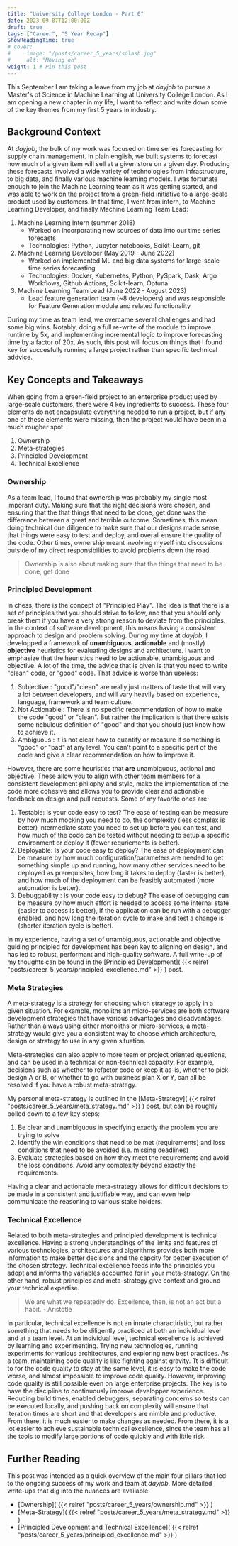 ```yaml
---
title: "University College London - Part 0"
date: 2023-09-07T12:00:00Z
draft: true
tags: ["Career", "5 Year Recap"]
ShowReadingTime: true
# cover:
#     image: "/posts/career_5_years/splash.jpg"
#     alt: "Moving on"
weight: 1 # Pin this post
---
```


This September I am taking a leave from my job at $dayjob$ to pursue a Master's of Science in Machine Learning at University College London. As I am opening a new chapter in my life, I want to reflect and write down some of the key themes from my first 5 years in industry.

## Background Context

At $dayjob$, the bulk of my work was focused on time series forecasting for supply chain management. In plain english, we built systems to forecast how much of a given item will sell at a given store on a given day. Producing these forecasts involved a wide variety of technologies from infrastructure, to big data, and finally various machine learning models. I was fortunate enough to join the Machine Learning team as it was getting started, and was able to work on the project from a green-field initiative to a large-scale product used by customers. In that time, I went from intern, to Machine Learning Developer, and finally Machine Learning Team Lead:

1. Machine Learning Intern (summer 2018)
    - Worked on incorporating new sources of data into our time series forecasts
    - Technologies: Python, Jupyter notebooks, Scikit-Learn, git
2. Machine Learning Developer (May 2019 - June 2022)
    - Worked on implemented ML and big data systems for large-scale time series forecasting
    - Technologies: Docker, Kubernetes, Python, PySpark, Dask, Argo Workflows, Github Actions, Scikit-learn, Optuna
3. Machine Learning Team Lead (June 2022 - August 2023)
    - Lead feature generation team (~8 developers) and was responsible for Feature Generation module and related functionality

During my time as team lead, we overcame several challenges and had some big wins. Notably, doing a full re-write of the module to improve runtime by 5x, and implementing incremental logic to improve forecasting time by a factor of 20x. As such, this post will focus on things that I found key for succesfully running a large project rather than specific technical addvice.

## Key Concepts and Takeaways

When going from a green-field project to an enterprise product used by large-scale customers, there were 4 key ingredients to success. These four elements do not encapsulate everything needed to run a project, but if any one of these elements were missing, then the project would have been in a much rougher spot.

1. Ownership
2. Meta-strategies
3. Principled Development
4. Technical Excellence

### Ownership

As a team lead, I found that ownership was probably my single most imporant duty. Making sure that the right decisions were chosen, and ensuring that the that things that need to be done, get done was the difference between a great and terrible outcome. Sometimes, this mean doing technical due diligence to make sure that our designs made sense, that things were easy to test and deploy, and overall ensure the quality of the code. Other times, ownership meant involving myself into discussions outside of my direct responsibilities to avoid problems down the road.

> Ownership is also about making sure that the things that need to be done, get done

### Principled Development

In chess, there is the concept of "Principled Play". The idea is that there is a set of principles that you should strive to follow, and that you should only break them if you have a very strong reason to deviate from the principles. In the context of software development, this means having a consistent approach to design and problem solving. During my time at $dayjob$, I developped a framework of **unambiguous**, **actionable** and (mostly) **objective** heuristics for evaluating designs and architecture. I want to emphasize that the heuristics need to be actionable, unambiguous and objective. A lot of the time, the advice that is given is that you need to write "clean" code, or "good" code. That advice is worse than useless:

1. Subjective : "good"/"clean" are really just matters of taste that will vary a lot between developers, and will vary heavily based on experience, language, framework and team culture.
2. Not Actionable : There is no specific recommendation of how to make the code "good" or "clean". But rather the implication is that there exists some nebulous definition of "good" and that you should just know how to achieve it.
3. Ambiguous : it is not clear how to quantify or measure if something is "good" or "bad" at any level. You can't point to a specific part of the code and give a clear recommendation on how to improve it.

However, there are some heuristics that **are** unambiguous, actional and objective. These allow you to align with other team members for a consistent development philophy and style, make the implementation of the code more cohesive and allows you to provide clear and actionable feedback on design and pull requests. Some of my favorite ones are:

1. Testable: Is your code easy to test? The ease of testing can be measure by how much mocking you need to do, the complexity (less complex is better) intermediate state you need to set up before you can test, and how much of the code can be tested without needing to setup a specific environment or deploy it (fewer requriements is better).
2. Deployable: Is your code easy to deploy? The ease of deployment can be measure by how much configuration/parameters are needed to get something simple up and running, how many other services need to be deployed as prerequisites, how long it takes to deploy (faster is better), and how much of the deployment can be feasibly automated (more automation is better).
3. Debuggability : Is your code easy to debug? The ease of debugging can be measure by how much effort is needed to access some internal state (easier to access is better), if the application can be run with a debugger enabled, and how long the iteration cycle to make and test a change is (shorter iteration cycle is better).

In my experience, having a set of unambiguous, actionable and objective guiding principled for development has been key to aligning on design, and has led to robust, performant and high-quality software. A full write-up of my thoughts can be found in the [Principled Development]( {{< relref "posts/career_5_years/principled_excellence.md" >}} ) post.


### Meta Strategies

A meta-strategy is a strategy for choosing which strategy to apply in a given situation. For example, monoliths an micro-services are both software development strategies that have various advantages and disadvantages. Rather than always using either monoliths or micro-services, a meta-strategy would give you a consistent way to choose which architecture, design or strategy to use in any given situation.

Meta-strategies can also apply to more team or project oriented questions, and can be used in a technical or non-technical capacity. For example, decisions such as whether to refactor code or keep it as-is, whether to pick design A or B, or whether to go with business plan X or Y, can all be resolved if you have a robust meta-strategy.

My personal meta-strategy is outlined in the [Meta-Strategy]( {{< relref "posts/career_5_years/meta_strategy.md" >}} ) post, but can be roughly boiled down to a few key steps:

1. Be clear and unambiguous in specifying exactly the problem you are trying to solve
2. Identify the win conditions that need to be met (requirements) and loss conditions that need to be avoided (i.e. missing deadlines)
3. Evaluate strategies based on how they meet the requirements and avoid the loss conditions. Avoid any complexity beyond exactly the requirements.

Having a clear and actionable meta-strategy allows for difficult decisions to be made in a consistent and justifiable way, and can even help communicate the reasoning to various stake holders.

### Technical Excellence

Related to both meta-strategies and principled development is technical excellence. Having a strong understandings of the limits and features of various technologies, architectures and algorithms provides both more information to make better decisions and the capcity for better execution of the chosen strategy. Technical excellence feeds into the principles you adopt and informs the variables accounted for in your meta-strategy. On the other hand, robust principles and meta-strategy give context and ground your technical expertise.

> We are what we repeatedly do. Excellence, then, is not an act but a habit. - Aristotle

In particular, technical excellence is not an innate charactiristic, but rather something that needs to be diligently practiced at both an individual level and at a team level. At an individual level, technical excellence is achieved by learning and experimenting. Trying new technologies, running experiments for various architectures, and exploring new best practices. As a team, maintaining code quality is like fighting against gravity. Tt is difficult to for the code quality to stay at the same level, it is easy to make the code worse, and almost impossible to improve code quality. However, improving code quality is still possible even on large enterprise projects. The key is to have the discipline to continuously improve developper experience. Reducing build times, enabled debuggers, separating concerns so tests can be executed locally, and pushing back on complexity will ensure that iteration times are short and that developers are nimble and productive. From there, it is much easier to make changes as needed. From there, it is a lot easier to achieve sustainable technical excellence, since the team has all the tools to modify large portions of code quickly and with little risk.

## Further Reading

This post was intended as a quick overview of the main four pillars that led to the ongoing success of my work and team at $dayjob$. More detailed write-ups that dig into the nuances are available:

- [Ownership]( {{< relref "posts/career_5_years/ownership.md" >}} )
- [Meta-Strategy]( {{< relref "posts/career_5_years/meta_strategy.md" >}} )
- [Principled Development and Technical Excellence]( {{< relref "posts/career_5_years/principled_excellence.md" >}} )

